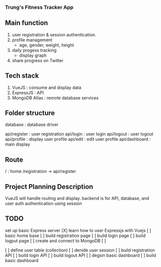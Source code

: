 ### Trung's Fitness Tracker App

## Main function
1. user registration & session authentication.
2. profile management
    + age, gender, weight, height
3. daily progess tracking
    + display graph
4. share progress on Twitter

## Tech stack
1. VueJS          : consume and display data
2. ExpressJS      : API
3. MongoDB Atlas  : remote database services

## Folder structure
database : database driver

api/register   : user registration
api/login      : user login
api/logout     : user logout
api/profile    : display user profile
api/edit       : edit user profile
api/dashboard  : main display

## Route
/ : home
/registration -> api/register

## Project Planning Description
VueJS will handle routing and display.
backend is for API, database, and user auth
authentication using session

## TODO
set up basic Express server [X]
learn how to user Expressjs with Vuejs [ ]
basic home base [ ]
build registration page [ ]
build login page [ ]
build logput page [ ]
create and connect to MongoDB [ ]

[ ] define user table (collection)
[ ] denide user session
[ ] build registration API
[ ] build login API
[ ] build logout API
[ ] degsin basic dashboard
[ ] build basic dashboard



